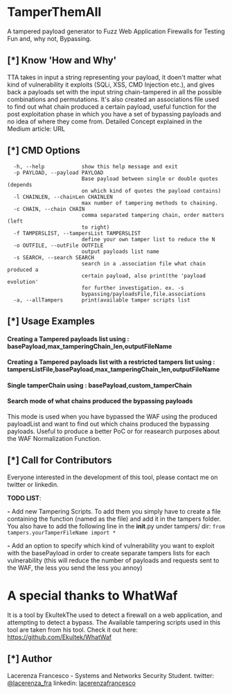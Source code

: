 # TamperThemAll
A tampered payload generator to Fuzz Web Application Firewalls for Testing Fun and, why not, Bypassing.

## [*] Know 'How and Why'
TTA takes in input a string representing your payload, it doen't matter what kind of vulnerability it exploits (SQLi, XSS, CMD Injection etc.), and gives back a payloads set with the input string chain-tampered in all the possible combinations and permutations.
It's also created an associations file used to find out what chain produced a certain payload, useful function for the post exploitation phase in which you have a set of bypassing payloads and no idea of where they come from.
Detailed Concept explained in the Medium article:
URL

## [*] CMD Options
```
  -h, --help            show this help message and exit
  -p PAYLOAD, --payload PAYLOAD
                        Base payload between single or double quotes (depends
                        on which kind of quotes the payload contains)
  -l CHAINLEN, --chainLen CHAINLEN
                        max number of tampering methods to chaining.
  -c CHAIN, --chain CHAIN
                        comma separated tampering chain, order matters (left
                        to right)
  -f TAMPERSLIST, --tampersList TAMPERSLIST
                        define your own tamper list to reduce the N
  -o OUTFILE, --outFile OUTFILE
                        output payloads list name
  -s SEARCH, --search SEARCH
                        search in a .association file what chain produced a
                        certain payload, also print(the 'payload evolution'
                        for further investigation. ex. -s
                        bypassing/payloadsFile,file.associations
  -a, --allTampers      print(available tamper scripts list
```
## [*] Usage Examples
#### Creating a Tampered payloads list using : basePayload,max_tamperingChain_len,outputFileName

#### Creating a Tampered payloads list with a restricted tampers list using : tampersListFile,basePayload,max_tamperingChain_len,outputFileName

#### Single tamperChain using : basePayload,custom_tamperChain

#### Search mode of what chains produced the bypassing payloads
This mode is used when you have bypassed the WAF using the produced payloadList and want to find out which chains produced the bypassing payloads. Useful to produce a better PoC or for reasearch purposes about the WAF Normalization Function.

## [*] Call for Contributors
Everyone interested in the development of this tool, please contact me on twitter or linkedin.

**TODO LIST**:

**-** Add new Tampering Scripts. To add them you simply have to create a file containing the function (named as the file) and add it in the tampers folder. You also have to add the following line in the __init__.py under tampers/ dir:
```from tampers.yourTamperFileName import *```

**-** Add an option to specify which kind of vulnerability you want to exploit with the basePayload in order to create separate tampers lists for each vulnerability (this will reduce the number of payloads and requests sent to the WAF, the less you send the less you annoy)

# A special thanks to WhatWaf
It is a tool by EkultekThe used to detect a firewall on a web application, and attempting to detect a bypass.
The Available tampering scripts used in this tool are taken from his tool.
Check it out here: https://github.com/Ekultek/WhatWaf
## [*] Author
Lacerenza Francesco - Systems and Networks Security Student.
twitter: [@lacerenza_fra](https://twitter.com/lacerenza_fra)
linkedin: [lacerenzafrancesco](https://www.linkedin.com/in/francesco-lacerenza/)
